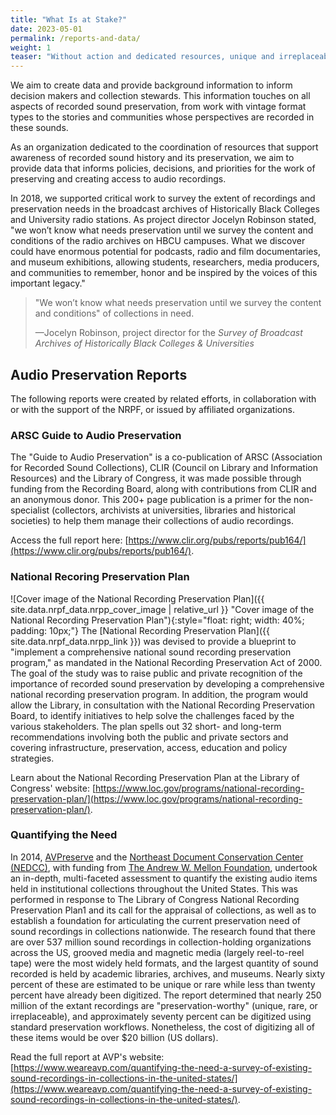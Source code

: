```yaml
---
title: "What Is at Stake?"
date: 2023-05-01
permalink: /reports-and-data/
weight: 1
teaser: "Without action and dedicated resources, unique and irreplaceable audio heritage may be lost. We gather data and reports to inform audio preservation policy."
---
```


We aim to create data and provide background information to inform decision makers and collection stewards. 
This information touches on all aspects of recorded sound preservation, from work with vintage format types 
to the stories and communities whose perspectives are recorded in these sounds.

As an organization dedicated to the coordination of resources that support 
awareness of recorded sound history and its preservation, we aim to provide
data that informs policies, decisions, and priorities 
for the work of preserving and creating access to audio recordings. 

In 2018, we supported critical work to survey the extent of recordings and preservation
needs in the broadcast archives of Historically Black Colleges and University
radio stations. 
As project director Jocelyn Robinson stated, "we won’t know what needs preservation until we survey the content and conditions of the radio archives on HBCU campuses. What we discover could have enormous potential for podcasts, radio and film documentaries, and museum exhibitions, allowing students, researchers, media producers, and communities to remember, honor and be inspired by the voices of this important legacy."

> "We won’t know what needs preservation until we survey the content and conditions" 
> of collections in need.
>
> &mdash;Jocelyn Robinson, project director for the _Survey of Broadcast Archives of Historically Black Colleges &amp; Universities_

## Audio Preservation Reports

The following reports were created by related efforts, 
in collaboration with or with the support of the NRPF,
or issued by affiliated organizations.

### ARSC Guide to Audio Preservation

The "Guide to Audio Preservation" is a co-publication of ARSC (Association for Recorded Sound Collections), CLIR (Council on Library and Information Resources) and the Library of Congress, it was made possible through funding from the Recording Board, along with contributions from CLIR and an anonymous donor. This 200+ page publication is a primer for the non-specialist (collectors, archivists at universities, libraries and historical societies) to help them manage their collections of audio recordings.

Access the full report here: [https://www.clir.org/pubs/reports/pub164/](https://www.clir.org/pubs/reports/pub164/).

### National Recoring Preservation Plan

![Cover image of the National Recording Preservation Plan]({{ site.data.nrpf_data.nrpp_cover_image | relative_url }} "Cover image of the National Recording Preservation Plan"){:style="float: right; width: 40%; padding: 10px;"} The [National Recording Preservation Plan]({{ site.data.nrpf_data.nrpp_link }}) was devised to provide a blueprint to "implement a comprehensive national sound recording preservation program," as mandated in the National Recording Preservation Act of 2000. The goal of the study was to raise public and private recognition of the importance of recorded sound preservation by developing a comprehensive national recording preservation program. In addition, the program would allow the Library, in consultation with the National Recording Preservation Board, to identify initiatives to help solve the challenges faced by the various stakeholders. The plan spells out 32 short- and long-term recommendations involving both the public and private sectors and covering infrastructure, preservation, access, education and policy strategies.

Learn about the National Recording Preservation Plan at the Library of Congress' website: [https://www.loc.gov/programs/national-recording-preservation-plan/](https://www.loc.gov/programs/national-recording-preservation-plan/).

### Quantifying the Need 

In 2014, [AVPreserve](https://www.weareavp.com/) and the [Northeast Document Conservation Center (NEDCC)](https://www.nedcc.org/), with funding from [The Andrew W. Mellon Foundation](https://www.mellon.org/), undertook an in-depth, multi-faceted assessment to quantify the existing audio items held in institutional collections throughout the United States. This was performed in response to The Library of Congress National Recording Preservation Plan1 and its call for the appraisal of collections, as well as to establish a foundation for articulating the current preservation need of sound recordings in collections nationwide. The research found that there are over 537 million sound recordings in collection-holding organizations across the US, grooved media and magnetic media (largely reel-to-reel tape) were the most widely held formats, and the largest quantity of sound recorded is held by academic libraries, archives, and museums. Nearly sixty percent of these are estimated to be unique or rare while less than twenty percent have already been digitized. The report determined that nearly 250 million of the extant recordings are "preservation-worthy" (unique, rare, or irreplaceable), and approximately seventy percent can be digitized using standard preservation workflows. Nonetheless, the cost of digitizing all of these items would be over $20 billion (US dollars).

Read the full report at AVP's website: [https://www.weareavp.com/quantifying-the-need-a-survey-of-existing-sound-recordings-in-collections-in-the-united-states/](https://www.weareavp.com/quantifying-the-need-a-survey-of-existing-sound-recordings-in-collections-in-the-united-states/).